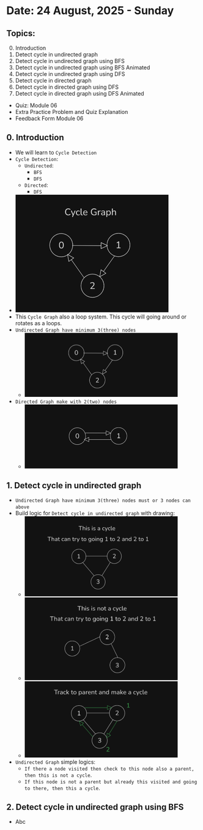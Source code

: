 # Date: 24 August, 2025 - Sunday

## Topics:
0. Introduction
1. Detect cycle in undirected graph
2. Detect cycle in undirected graph using BFS
3. Detect cycle in undirected graph using BFS Animated
4. Detect cycle in undirected graph using DFS
5. Detect cycle in directed graph
6. Detect cycle in directed graph using DFS
7. Detect cycle in directed graph using DFS Animated
- Quiz: Module 06
- Extra Practice Problem and Quiz Explanation
- Feedback Form Module 06

## 0. Introduction
- We will learn to `Cycle Detection`
- `Cycle Detection`:
    - `Undirected`:
        - `BFS`
        - `DFS`
    - `Directed`:
        - `DFS`
- <img src="./images/drawing.png" width="400">
- This `Cycle Graph` also a loop system. This cycle will going around or rotates as a loops.
- `Undirected Graph have minimum 3(three) nodes`
    - <img src="./images/drawing2.png" width="400">
- `Directed Graph make with 2(two) nodes`
    - <img src="./images/drawing3.png" width="400">

## 1. Detect cycle in undirected graph
- `Undirected Graph have minimum 3(three) nodes must or 3 nodes can above`
- Build logic for `Detect cycle in undirected graph` with drawing:
    - <img src="./images/drawing4.png" width="400">
    - <img src="./images/drawing5.png" width="400">
    - <img src="./images/drawing6.png" width="400">
- `Undirected Graph` simple logics:
    - `If there a node visited then check to this node also a parent, then this is not a cycle`.
    - `If this node is not a parent but already this visited and going to there, then this a cycle`.

## 2. Detect cycle in undirected graph using BFS
- Abc
